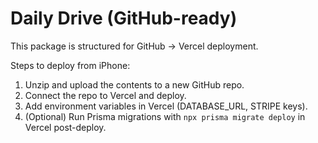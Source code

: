 # Daily Drive (GitHub-ready)

This package is structured for GitHub -> Vercel deployment.

Steps to deploy from iPhone:
1. Unzip and upload the contents to a new GitHub repo.
2. Connect the repo to Vercel and deploy.
3. Add environment variables in Vercel (DATABASE_URL, STRIPE keys).
4. (Optional) Run Prisma migrations with `npx prisma migrate deploy` in Vercel post-deploy.
